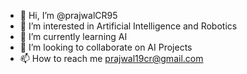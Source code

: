 - 👋 Hi, I’m @prajwalCR95
- 👀 I’m interested in Artificial Intelligence and Robotics
- 🌱 I’m currently learning AI
- 💞️ I’m looking to collaborate on AI Projects
- 📫 How to reach me prajwal19cr@gmail.com

<!---
prajwalCR95/prajwalCR95 is a ✨ special ✨ repository because its `README.md` (this file) appears on your GitHub profile.
You can click the Preview link to take a look at your changes.
--->
